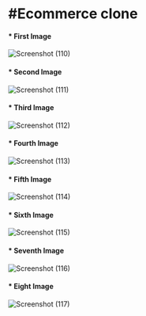 <h1>#Ecommerce clone</h1>
<h4>* First Image</h4>

![Screenshot (110)](https://github.com/user-attachments/assets/3e23a403-eb6f-475c-a761-8011edad8472)


<h4>* Second Image</h4>

![Screenshot (111)](https://github.com/user-attachments/assets/5aa6c631-255a-4c2a-b328-b715d09f5e5c)


<h4>* Third Image</h4>

![Screenshot (112)](https://github.com/user-attachments/assets/28804378-9ffd-49a4-9501-915a022f0ee6)


<h4>* Fourth Image</h4>

![Screenshot (113)](https://github.com/user-attachments/assets/3af90ed7-4cb0-4a73-92a7-0341fcc1d609)


<h4>* Fifth Image</h4>

![Screenshot (114)](https://github.com/user-attachments/assets/e107d568-a86e-4bfb-a142-769145652a0b)


<h4>* Sixth Image</h4>

![Screenshot (115)](https://github.com/user-attachments/assets/8130c408-45ce-47b8-95b4-4820d2a06f4c)


<h4>* Seventh Image</h4>

![Screenshot (116)](https://github.com/user-attachments/assets/b3024051-1800-4788-a096-188e7a189e00)


<h4>* Eight Image</h4>

![Screenshot (117)](https://github.com/user-attachments/assets/9ad1ba96-e0c5-40ac-9938-b16a12166d7b)
